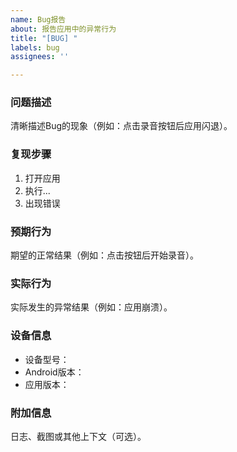```yaml
---
name: Bug报告
about: 报告应用中的异常行为
title: "[BUG] "
labels: bug
assignees: ''

---
```


### 问题描述

清晰描述Bug的现象（例如：点击录音按钮后应用闪退）。

### 复现步骤

1. 打开应用  
2. 执行...  
3. 出现错误  

### 预期行为

期望的正常结果（例如：点击按钮后开始录音）。  

### 实际行为

实际发生的异常结果（例如：应用崩溃）。  

### 设备信息

- 设备型号：  
- Android版本：  
- 应用版本：  

### 附加信息

日志、截图或其他上下文（可选）。
